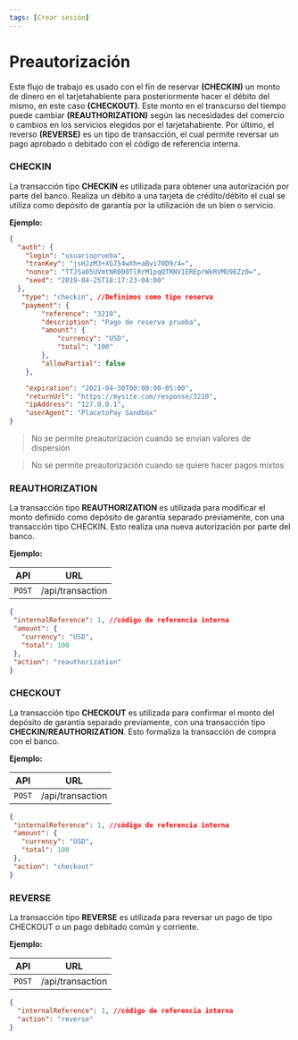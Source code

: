 ```yaml
---
tags: [Crear sesión]
---
```


# Preautorización

Este flujo de trabajo es usado con el fin de reservar **(CHECKIN)** un monto de dinero en el tarjetahabiente para posteriormente hacer el débito del mismo, en este caso **(CHECKOUT)**.
Este monto en el transcurso del tiempo puede cambiar **(REAUTHORIZATION)** según las necesidades del comercio o cambios en los servicios elegidos por el tarjetahabiente.
Por último, el reverso **(REVERSE)** es un tipo de transacción, el cual permite reversar un pago aprobado o debitado con el código de referencia interna.

### **CHECKIN**
La  transacción tipo **CHECKIN** es  utilizada  para  obtener  una  autorización por  parte  del  banco. Realiza un débito a una tarjeta de crédito/débito el cual se utiliza como depósito de garantía por la utilización de un bien o servicio.

**Ejemplo:**

```json
{
  "auth": {
    "login": "usuarioprueba",
    "tranKey": "jsHJzM3+XG754wXh+aBvi70D9/4=",
    "nonce": "TTJSa05UVmtNR000TlRrM1pqQTRNV1EREprWkRVMU9EZz0=",
    "seed": "2019-04-25T18:17:23-04:00"
  },
   "type": "checkin", //Definimos como tipo reserva
   "payment": {
        "reference": "3210",
        "description": "Pago de reserva prueba",
        "amount": {
            "currency": "USD",
            "total": "100"
        },
        "allowPartial": false
    },

    "expiration": "2021-04-30T00:00:00-05:00",
    "returnUrl": "https://mysite.com/response/3210",
    "ipAddress": "127.0.0.1",
    "userAgent": "PlacetoPay Sandbox"
}
```
> No se permite preautorización cuando se envían valores de dispersión

> No se permite preautorización cuando se quiere hacer pagos mixtos

### **REAUTHORIZATION**
La transacción tipo **REAUTHORIZATION** es utilizada para modificar el monto definido como depósito de garantía separado previamente, con una transacción tipo CHECKIN. Esto realiza una nueva autorización  por parte del banco.

**Ejemplo:**

API | URL
---------|----------
 `POST` | /api/transaction | 

 ```json
{
  "internalReference": 1, //código de referencia interna
  "amount": {
    "currency": "USD",
    "total": 100
  },
  "action": "reauthorization"
}
```

### **CHECKOUT**
La transacción tipo **CHECKOUT** es utilizada para confirmar el monto del depósito de garantía separado previamente, con una transacción tipo **CHECKIN/REAUTHORIZATION**. Esto formaliza la transacción de compra con el banco.

**Ejemplo:**

API | URL
---------|----------
 `POST` | /api/transaction | 

 ```json
{
  "internalReference": 1, //código de referencia interna
  "amount": {
    "currency": "USD",
    "total": 100
  },
  "action": "checkout"
}
```
### **REVERSE**
La transacción tipo **REVERSE** es utilizada para reversar un pago de tipo CHECKOUT o un pago debitado común y corriente.

**Ejemplo:**

API | URL
---------|----------
 `POST` | /api/transaction | 

```json
{
  "internalReference": 1, //código de referencia interna
  "action": "reverse"
}

```




 




